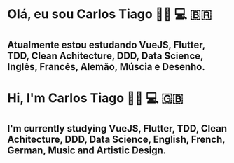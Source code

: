 # Olá, eu sou Carlos Tiago 👋🏾 💻 🇧🇷

## Atualmente estou estudando VueJS, Flutter, TDD, Clean Achitecture, DDD, Data Science, Inglês, Francês, Alemão, Múscia e Desenho.

# Hi, I'm Carlos Tiago 👋🏾 💻 :uk:

## I'm currently studying VueJS, Flutter, TDD, Clean Achitecture, DDD, Data Science, English, French, German, Music and Artistic Design.
